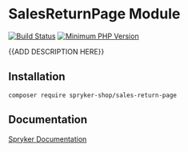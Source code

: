 # SalesReturnPage Module
[![Build Status](https://travis-ci.org/spryker-shop/sales-return-page.svg)](https://travis-ci.org/spryker-shop/sales-return-page)
[![Minimum PHP Version](https://img.shields.io/badge/php-%3E%3D%207.2-8892BF.svg)](https://php.net/)

{{ADD DESCRIPTION HERE}}

## Installation

```
composer require spryker-shop/sales-return-page
```

## Documentation

[Spryker Documentation](https://academy.spryker.com/developing_with_spryker/module_guide/modules.html)
